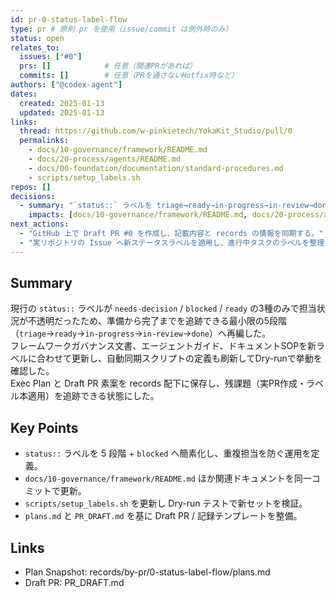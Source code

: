 ```yaml
---
id: pr-0-status-label-flow
type: pr # 原則 pr を使用（issue/commit は例外時のみ）
status: open
relates_to:
  issues: ["#0"]
  prs: []            # 任意（関連PRがあれば）
  commits: []        # 任意（PRを通さないHotfix時など）
authors: ["@codex-agent"]
dates:
  created: 2025-01-13
  updated: 2025-01-13
links:
  thread: https://github.com/w-pinkietech/YokaKit_Studio/pull/0
  permalinks:
    - docs/10-governance/framework/README.md
    - docs/20-process/agents/README.md
    - docs/00-foundation/documentation/standard-procedures.md
    - scripts/setup_labels.sh
repos: []
decisions:
  - summary: "`status::` ラベルを triage→ready→in-progress→in-review→done（+ blocked）に再編し、対応する運用ルールとスクリプトを更新する。"
    impacts: [docs/10-governance/framework/README.md, docs/20-process/agents/README.md, docs/00-foundation/documentation/standard-procedures.md, scripts/setup_labels.sh]
next_actions:
  - "GitHub 上で Draft PR #0 を作成し、記載内容と records の情報を同期する。"
  - "実リポジトリの Issue へ新ステータスラベルを適用し、進行中タスクのラベルを整理する。"
---
```


## Summary
現行の `status::` ラベルが `needs-decision` / `blocked` / `ready` の3種のみで担当状況が不透明だったため、準備から完了までを追跡できる最小限の5段階（`triage`→`ready`→`in-progress`→`in-review`→`done`）へ再編した。  
フレームワークガバナンス文書、エージェントガイド、ドキュメントSOPを新ラベルに合わせて更新し、自動同期スクリプトの定義も刷新してDry-runで挙動を確認した。  
Exec Plan と Draft PR 素案を records 配下に保存し、残課題（実PR作成・ラベル本適用）を追跡できる状態にした。

## Key Points
- `status::` ラベルを 5 段階 + `blocked` へ簡素化し、重複担当を防ぐ運用を定義。
- `docs/10-governance/framework/README.md` ほか関連ドキュメントを同一コミットで更新。
- `scripts/setup_labels.sh` を更新し Dry-run テストで新セットを検証。
- `plans.md` と `PR_DRAFT.md` を基に Draft PR / 記録テンプレートを整備。

## Links
- Plan Snapshot: records/by-pr/0-status-label-flow/plans.md
- Draft PR: PR_DRAFT.md
